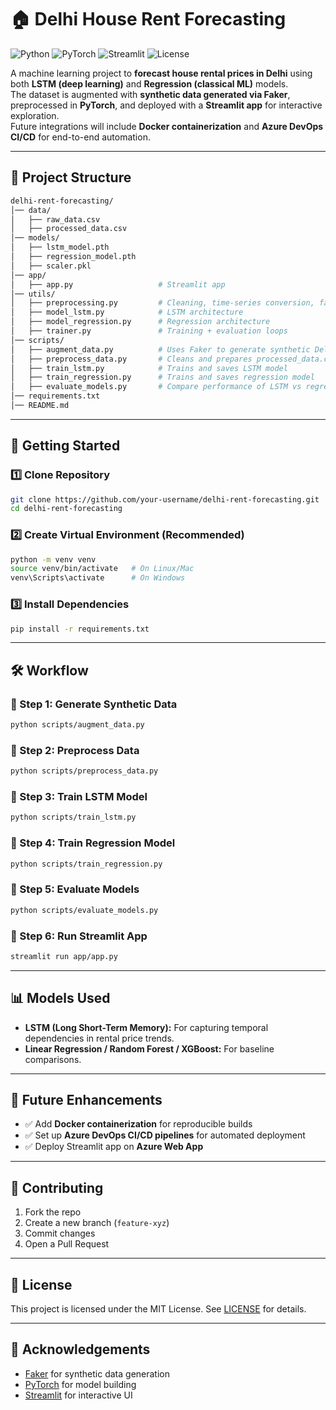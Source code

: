 # 🏠 Delhi House Rent Forecasting

![Python](https://img.shields.io/badge/Python-3.9+-blue.svg)
![PyTorch](https://img.shields.io/badge/PyTorch-EE4C2C?logo=pytorch&logoColor=white)
![Streamlit](https://img.shields.io/badge/Streamlit-FF4B4B?logo=streamlit&logoColor=white)
![License](https://img.shields.io/badge/License-MIT-green.svg)

A machine learning project to **forecast house rental prices in Delhi** using both **LSTM (deep learning)** and **Regression (classical ML)** models.  
The dataset is augmented with **synthetic data generated via Faker**, preprocessed in **PyTorch**, and deployed with a **Streamlit app** for interactive exploration.  
Future integrations will include **Docker containerization** and **Azure DevOps CI/CD** for end-to-end automation.  

---

## 📂 Project Structure

```bash
delhi-rent-forecasting/
│── data/
│   ├── raw_data.csv
│   ├── processed_data.csv
│── models/
│   ├── lstm_model.pth
│   ├── regression_model.pth
│   ├── scaler.pkl
│── app/
│   ├── app.py                   # Streamlit app
│── utils/
│   ├── preprocessing.py         # Cleaning, time-series conversion, faker augmentation
│   ├── model_lstm.py            # LSTM architecture
│   ├── model_regression.py      # Regression architecture
│   ├── trainer.py               # Training + evaluation loops
│── scripts/
│   ├── augment_data.py          # Uses Faker to generate synthetic Delhi data
│   ├── preprocess_data.py       # Cleans and prepares processed_data.csv
│   ├── train_lstm.py            # Trains and saves LSTM model
│   ├── train_regression.py      # Trains and saves regression model
│   ├── evaluate_models.py       # Compare performance of LSTM vs regression
│── requirements.txt
│── README.md
```

---

## 🚀 Getting Started

### 1️⃣ Clone Repository
```bash
git clone https://github.com/your-username/delhi-rent-forecasting.git
cd delhi-rent-forecasting
```

### 2️⃣ Create Virtual Environment (Recommended)
```bash
python -m venv venv
source venv/bin/activate   # On Linux/Mac
venv\Scripts\activate      # On Windows
```

### 3️⃣ Install Dependencies
```bash
pip install -r requirements.txt
```

---

## 🛠️ Workflow

### 🔹 Step 1: Generate Synthetic Data
```bash
python scripts/augment_data.py
```

### 🔹 Step 2: Preprocess Data
```bash
python scripts/preprocess_data.py
```

### 🔹 Step 3: Train LSTM Model
```bash
python scripts/train_lstm.py
```

### 🔹 Step 4: Train Regression Model
```bash
python scripts/train_regression.py
```

### 🔹 Step 5: Evaluate Models
```bash
python scripts/evaluate_models.py
```

### 🔹 Step 6: Run Streamlit App
```bash
streamlit run app/app.py
```

---

## 📊 Models Used

- **LSTM (Long Short-Term Memory):** For capturing temporal dependencies in rental price trends.  
- **Linear Regression / Random Forest / XGBoost:** For baseline comparisons.  

---

## 🔮 Future Enhancements

- ✅ Add **Docker containerization** for reproducible builds  
- ✅ Set up **Azure DevOps CI/CD pipelines** for automated deployment  
- ✅ Deploy Streamlit app on **Azure Web App**  

---

## 🤝 Contributing

1. Fork the repo  
2. Create a new branch (`feature-xyz`)  
3. Commit changes  
4. Open a Pull Request  

---

## 📜 License

This project is licensed under the MIT License. See [LICENSE](LICENSE) for details.

---

## 🙌 Acknowledgements

- [Faker](https://faker.readthedocs.io/en/master/) for synthetic data generation  
- [PyTorch](https://pytorch.org/) for model building  
- [Streamlit](https://streamlit.io/) for interactive UI  

